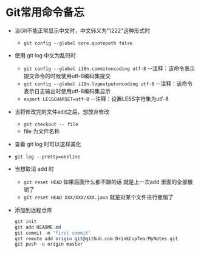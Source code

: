 # Git常用命令备忘

- 当Git不能正常显示中文时，中文转义为"\222"这种形式时
  
  - ```git config --global core.quotepath false```
  
- 使用 git log 中文为乱码时
  - ```git config --global i18n.commitencoding utf-8``` --注释：该命令表示提交命令的时候使用utf-8编码集提交
  - ```git config --global i18n.logoutputencoding utf-8``` --注释：该命令表示日志输出时使用utf-8编码集显示
  - ```export LESSCHARSET=utf-8``` --注释：设置LESS字符集为utf-8

- 当将修改完的文件add之后，想放弃修改
  - ```git checkout -- file```
  - file 为文件名称

- 查看 git log 时可以这样美化
  
- ```git log --pretty=oneline```
  
- 当想取消 add 时
  - ```git reset HEAD``` 如果后面什么都不跟的话 就是上一次add 里面的全部撤销了
  - ```git reset HEAD XXX/XXX/XXX.java``` 就是对某个文件进行撤销了
  
- 添加到远程仓库

  ```powershell
  git init
  git add README.md
  git commit -m "first commit"
  git remote add origin git@github.com:DrinkCupTea/MyNotes.git
  git push -u origin master
  ```
  